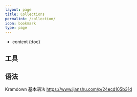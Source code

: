```yaml
---
layout: page
title: Collections
permalink: /collection/
icon: bookmark
type: page
---
```


* content
{:toc}

## 工具

## 语法

Kramdown 基本语法 <https://www.jianshu.com/p/24ecd105b31d>
